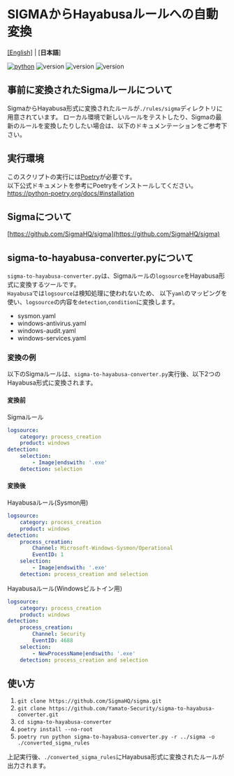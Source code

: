 # SIGMAからHayabusaルールへの自動変換

[\[English\]](README.md) | [**日本語**]

[![python](https://img.shields.io/badge/python-3.8-blue)](https://www.python.org/)
![version](https://img.shields.io/badge/Platform-Win-green)
![version](https://img.shields.io/badge/Platform-Lin-green)
![version](https://img.shields.io/badge/Platform-Mac-green)

## 事前に変換されたSigmaルールについて

SigmaからHayabusa形式に変換されたルールが`./rules/sigma`ディレクトリに用意されています。 
ローカル環境で新しいルールをテストしたり、Sigmaの最新のルールを変換したりしたい場合は、以下のドキュメンテーションをご参考下さい。

## 実行環境

このスクリプトの実行には[Poetry](https://python-poetry.org/)が必要です。  
以下公式ドキュメントを参考にPoetryをインストールしてください。  
https://python-poetry.org/docs/#installation

## Sigmaについて

[https://github.com/SigmaHQ/sigma](https://github.com/SigmaHQ/sigma)

## sigma-to-hayabusa-converter.pyについて
`sigma-to-hayabusa-converter.py`は、Sigmaルールの`logsource`をHayabusa形式に変換するツールです。  
`Hayabusa`では`logsource`は検知処理に使われないため、 以下`yaml`のマッピングを使い、`logsource`の内容を`detection`,`condition`に変換します。
- sysmon.yaml
- windows-antivirus.yaml
- windows-audit.yaml
- windows-services.yaml

### 変換の例
以下のSigmaルールは、`sigma-to-hayabusa-converter.py`実行後、以下2つのHayabusa形式に変換されます。

#### 変換前
Sigmaルール
```yaml
logsource:
    category: process_creation
    product: windows
detection:
    selection:
        - Image|endswith: '.exe'
    detection: selection
```

#### 変換後
Hayabusaルール(Sysmon用)
```yaml
logsource:
    category: process_creation
    product: windows
detection:
    process_creation:
        Channel: Microsoft-Windows-Sysmon/Operational
        EventID: 1
    selection:
        - Image|endswith: '.exe'
    detection: process_creation and selection
```
Hayabusaルール(Windowsビルトイン用)
```yaml
logsource:
    category: process_creation
    product: windows
detection:
    process_creation:
        Channel: Security
        EventID: 4688
    selection:
        - NewProcessName|endswith: '.exe'
    detection: process_creation and selection
```

## 使い方

1. `git clone https://github.com/SigmaHQ/sigma.git`
2. `git clone https://github.com/Yamato-Security/sigma-to-hayabusa-converter.git`
3. `cd sigma-to-hayabusa-converter`
4. `poetry install --no-root`
5. `poetry run python sigma-to-hayabusa-converter.py -r ../sigma -o ./converted_sigma_rules`

上記実行後、`./converted_sigma_rules`にHayabusa形式に変換されたルールが出力されます。

